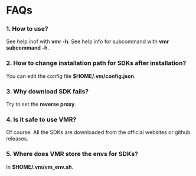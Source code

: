 # FAQs

### 1. How to use?

See help inof with **vmr -h**.
See help info for subcommand with **vmr subcommand -h**.

### 2. How to change installation path for SDKs after installation?

You can edit the config file **$HOME/.vm/config.json**.

### 3. Why download SDK fails?

Try to set the **reverse proxy**.

### 4. Is it safe to use **VMR**?

Of course. All the SDKs are downloaded from the official websites or github releases.

### 5. Where does **VMR** store the envs for SDKs?

In **$HOME/.vm/vm_env.sh**.
